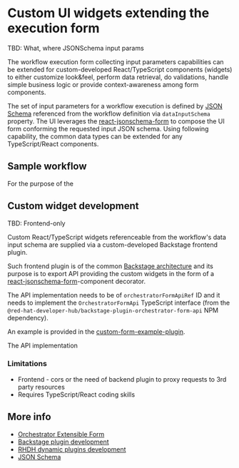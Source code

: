 # Custom UI widgets extending the execution form 

TBD: What, where
JSONSchema input params

The workflow execution form collecting input parameters capabilities can be extended for custom-developed React/TypeScript components (widgets) to either customize look&feel, perform data retrieval, do validations, handle simple business logic or provide context-awareness among form components.

The set of input parameters for a workflow execution is defined by [JSON Schema](https://json-schema.org/understanding-json-schema/reference) referenced from the workflow definition via `dataInputSchema` property. The UI leverages the [react-jsonschema-form](https://github.com/rjsf-team/react-jsonschema-form) to compose the UI form conforming the requested input JSON schema. Using following capability, the common data types can be extended for any TypeScript/React components.

## Sample workflow
For the purpose of the

## Custom widget development

TBD: Frontend-only

Custom React/TypeScript widgets referenceable from the workflow's data input schema are supplied via a custom-developed Backstage frontend plugin.

Such frontend plugin is of the common [Backstage architecture](https://backstage.io/docs/plugins/structure-of-a-plugin) and its purpose is to export API providing the custom widgets in the form of a [react-jsonschema-form](https://github.com/rjsf-team/react-jsonschema-form)-component decorator.

The API implementation needs to be of `orchestratorFormApiRef` ID and it needs to implement the `OrchestratorFormApi` TypeScript interface (from the `@red-hat-developer-hub/backstage-plugin-orchestrator-form-api` NPM dependency).

An example is provided in the [custom-form-example-plugin](./custom-form-example-plugin/plugins/custom-form-example-plugin).

The API implementation 

### Limitations
- Frontend - cors or the need of backend plugin to proxy requests to 3rd party resources
- Requires TypeScript/React coding skills

## More info
- [Orchestrator Extensible Form](https://github.com/redhat-developer/rhdh-plugins/blob/main/workspaces/orchestrator/docs/extensibleForm.md)
- [Backstage plugin development](https://backstage.io/docs/plugins/structure-of-a-plugin)
- [RHDH dynamic plugins development](https://docs.redhat.com/en/documentation/red_hat_developer_hub/1.4/#Extend)
- [JSON Schema](https://json-schema.org/understanding-json-schema/reference)